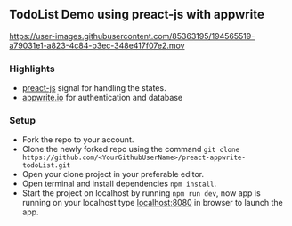 ## TodoList Demo using preact-js with appwrite


https://user-images.githubusercontent.com/85363195/194565519-a79031e1-a823-4c84-b3ec-348e417f07e2.mov

### Highlights
- [preact-js]('https://preactjs.com/') signal for handling the states.
- [appwrite.io]('https://appwrite.io/') for authentication and database

### Setup
- Fork the repo to your account.
- Clone the newly forked repo using the command
``
git clone https://github.com/<YourGithubUserName>/preact-appwrite-todoList.git
``
- Open your clone project in your preferable editor.
- Open terminal and install dependencies ``npm install``.
- Start the project on localhost by running ``npm run dev``, now app is running on your localhost type [localhost:8080]('https://localhost:8080') in browser to launch the app.